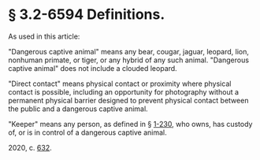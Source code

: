 # § 3.2-6594 Definitions.

<p>As used in this article:</p><p>"Dangerous captive animal" means any bear, cougar, jaguar, leopard, lion, nonhuman primate, or tiger, or any hybrid of any such animal. "Dangerous captive animal" does not include a clouded leopard.</p><p>"Direct contact" means physical contact or proximity where physical contact is possible, including an opportunity for photography without a permanent physical barrier designed to prevent physical contact between the public and a dangerous captive animal.</p><p>"Keeper" means any person, as defined in § <a href='/vacode/1-230/'>1-230</a>, who owns, has custody of, or is in control of a dangerous captive animal.</p><p>2020, c. <a href='http://lis.virginia.gov/cgi-bin/legp604.exe?201+ful+CHAP0632'>632</a>.</p>